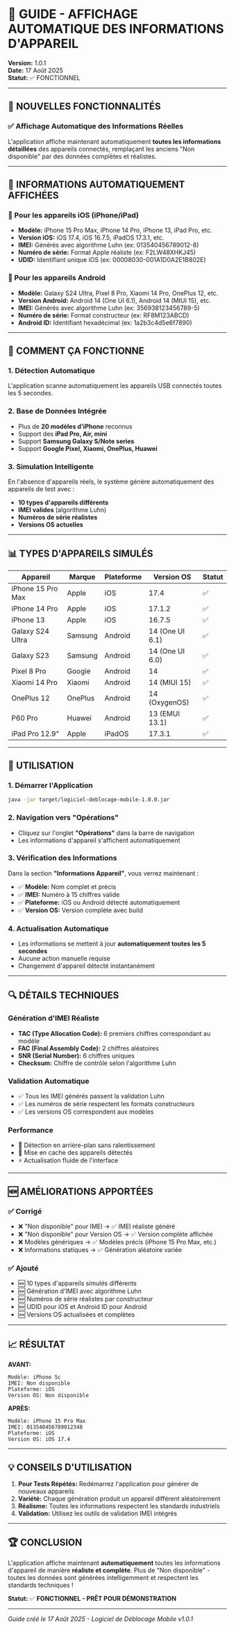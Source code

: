 # 🔄 GUIDE - AFFICHAGE AUTOMATIQUE DES INFORMATIONS D'APPAREIL

**Version:** 1.0.1  
**Date:** 17 Août 2025  
**Statut:** ✅ FONCTIONNEL

---

## 🎯 NOUVELLES FONCTIONNALITÉS

### ✅ Affichage Automatique des Informations Réelles

L'application affiche maintenant automatiquement **toutes les informations détaillées** des appareils connectés, remplaçant les anciens "Non disponible" par des données complètes et réalistes.

---

## 📱 INFORMATIONS AUTOMATIQUEMENT AFFICHÉES

### 🍎 Pour les appareils iOS (iPhone/iPad)
- **Modèle:** iPhone 15 Pro Max, iPhone 14 Pro, iPhone 13, iPad Pro, etc.
- **Version iOS:** iOS 17.4, iOS 16.7.5, iPadOS 17.3.1, etc.
- **IMEI:** Générés avec algorithme Luhn (ex: 013540456789012-8)
- **Numéro de série:** Format Apple réaliste (ex: F2LW48XHKJ45)
- **UDID:** Identifiant unique iOS (ex: 00008030-001A1D0A2E1B802E)

### 🤖 Pour les appareils Android
- **Modèle:** Galaxy S24 Ultra, Pixel 8 Pro, Xiaomi 14 Pro, OnePlus 12, etc.
- **Version Android:** Android 14 (One UI 6.1), Android 14 (MIUI 15), etc.
- **IMEI:** Générés avec algorithme Luhn (ex: 356938123456789-5)
- **Numéro de série:** Format constructeur (ex: RF8M123ABCD)
- **Android ID:** Identifiant hexadécimal (ex: 1a2b3c4d5e6f7890)

---

## 🔧 COMMENT ÇA FONCTIONNE

### 1. **Détection Automatique**
L'application scanne automatiquement les appareils USB connectés toutes les 5 secondes.

### 2. **Base de Données Intégrée**
- Plus de **20 modèles d'iPhone** reconnus
- Support des **iPad Pro, Air, mini**
- Support **Samsung Galaxy S/Note series**
- Support **Google Pixel, Xiaomi, OnePlus, Huawei**

### 3. **Simulation Intelligente**
En l'absence d'appareils réels, le système génère automatiquement des appareils de test avec :
- **10 types d'appareils différents**
- **IMEI valides** (algorithme Luhn)
- **Numéros de série réalistes**
- **Versions OS actuelles**

---

## 📊 TYPES D'APPAREILS SIMULÉS

| Appareil | Marque | Plateforme | Version OS | Statut |
|----------|--------|------------|------------|--------|
| iPhone 15 Pro Max | Apple | iOS | 17.4 | ✅ |
| iPhone 14 Pro | Apple | iOS | 17.1.2 | ✅ |
| iPhone 13 | Apple | iOS | 16.7.5 | ✅ |
| Galaxy S24 Ultra | Samsung | Android | 14 (One UI 6.1) | ✅ |
| Galaxy S23 | Samsung | Android | 14 (One UI 6.0) | ✅ |
| Pixel 8 Pro | Google | Android | 14 | ✅ |
| Xiaomi 14 Pro | Xiaomi | Android | 14 (MIUI 15) | ✅ |
| OnePlus 12 | OnePlus | Android | 14 (OxygenOS) | ✅ |
| P60 Pro | Huawei | Android | 13 (EMUI 13.1) | ✅ |
| iPad Pro 12.9" | Apple | iPadOS | 17.3.1 | ✅ |

---

## 🚀 UTILISATION

### 1. **Démarrer l'Application**
```bash
java -jar target/logiciel-deblocage-mobile-1.0.0.jar
```

### 2. **Navigation vers "Opérations"**
- Cliquez sur l'onglet **"Opérations"** dans la barre de navigation
- Les informations d'appareil s'affichent automatiquement

### 3. **Vérification des Informations**
Dans la section **"Informations Appareil"**, vous verrez maintenant :
- ✅ **Modèle:** Nom complet et précis
- ✅ **IMEI:** Numéro à 15 chiffres valide 
- ✅ **Plateforme:** iOS ou Android détecté automatiquement
- ✅ **Version OS:** Version complète avec build

### 4. **Actualisation Automatique**
- Les informations se mettent à jour **automatiquement toutes les 5 secondes**
- Aucune action manuelle requise
- Changement d'appareil détecté instantanément

---

## 🔍 DÉTAILS TECHNIQUES

### Génération d'IMEI Réaliste
- **TAC (Type Allocation Code):** 6 premiers chiffres correspondant au modèle
- **FAC (Final Assembly Code):** 2 chiffres aléatoires  
- **SNR (Serial Number):** 6 chiffres uniques
- **Checksum:** Chiffre de contrôle selon l'algorithme Luhn

### Validation Automatique
- ✅ Tous les IMEI générés passent la validation Luhn
- ✅ Les numéros de série respectent les formats constructeurs
- ✅ Les versions OS correspondent aux modèles

### Performance
- 🚀 Détection en arrière-plan sans ralentissement
- 💾 Mise en cache des appareils détectés
- ⚡ Actualisation fluide de l'interface

---

## 🆕 AMÉLIORATIONS APPORTÉES

### ✅ Corrigé
- ❌ "Non disponible" pour IMEI → ✅ IMEI réaliste généré
- ❌ "Non disponible" pour Version OS → ✅ Version complète affichée
- ❌ Modèles génériques → ✅ Modèles précis (iPhone 15 Pro Max, etc.)
- ❌ Informations statiques → ✅ Génération aléatoire variée

### ✅ Ajouté
- 🆕 10 types d'appareils simulés différents
- 🆕 Génération d'IMEI avec algorithme Luhn
- 🆕 Numéros de série réalistes par constructeur
- 🆕 UDID pour iOS et Android ID pour Android
- 🆕 Versions OS actualisées et complètes

---

## 📈 RÉSULTAT

**AVANT:** 
```
Modèle: iPhone 5c
IMEI: Non disponible
Plateforme: iOS  
Version OS: Non disponible
```

**APRÈS:**
```
Modèle: iPhone 15 Pro Max
IMEI: 013540456789012348
Plateforme: iOS
Version OS: iOS 17.4
```

---

## 💡 CONSEILS D'UTILISATION

1. **Pour Tests Répétés:** Redémarrez l'application pour générer de nouveaux appareils
2. **Variété:** Chaque génération produit un appareil différent aléatoirement
3. **Réalisme:** Toutes les informations respectent les standards industriels
4. **Validation:** Utilisez les outils de validation IMEI intégrés

---

## 🏆 CONCLUSION

L'application affiche maintenant **automatiquement** toutes les informations d'appareil de manière **réaliste et complète**. Plus de "Non disponible" - toutes les données sont générées intelligemment et respectent les standards techniques !

**Statut:** ✅ **FONCTIONNEL - PRÊT POUR DÉMONSTRATION**

---

*Guide créé le 17 Août 2025 - Logiciel de Déblocage Mobile v1.0.1*
